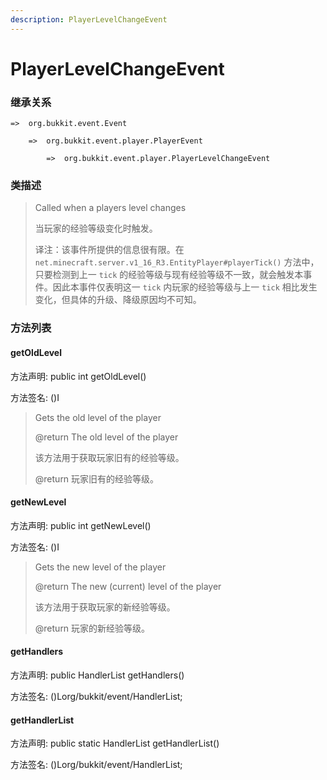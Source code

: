 ```yaml
---
description: PlayerLevelChangeEvent
---
```


# PlayerLevelChangeEvent

### 继承关系

    =>  org.bukkit.event.Event

        =>  org.bukkit.event.player.PlayerEvent

            =>  org.bukkit.event.player.PlayerLevelChangeEvent

### 类描述

> Called when a players level changes
>
> 当玩家的经验等级变化时触发。
>
> 译注：该事件所提供的信息很有限。在 `net.minecraft.server.v1_16_R3.EntityPlayer#playerTick()` 方法中，只要检测到上一 `tick` 的经验等级与现有经验等级不一致，就会触发本事件。因此本事件仅表明这一 `tick` 内玩家的经验等级与上一 `tick` 相比发生变化，但具体的升级、降级原因均不可知。

### 方法列表

#### getOldLevel

方法声明: public int getOldLevel()

方法签名: ()I

> Gets the old level of the player
>
> @return The old level of the player
>
> 该方法用于获取玩家旧有的经验等级。
>
> @return 玩家旧有的经验等级。

#### getNewLevel

方法声明: public int getNewLevel()

方法签名: ()I

> Gets the new level of the player
>
> @return The new (current) level of the player
>
> 该方法用于获取玩家的新经验等级。
>
> @return 玩家的新经验等级。

#### getHandlers

方法声明: public HandlerList getHandlers()

方法签名: ()Lorg/bukkit/event/HandlerList;

#### getHandlerList

方法声明: public static HandlerList getHandlerList()

方法签名: ()Lorg/bukkit/event/HandlerList;